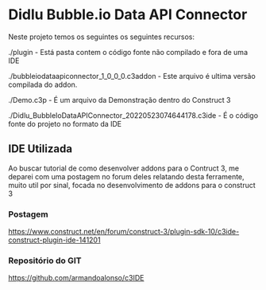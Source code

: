 # Didlu Bubble.io Data API Connector

Neste projeto temos os seguintes os seguintes recursos:

./plugin - Está pasta contem o código fonte não compilado e fora de uma IDE

./bubbleiodataapiconnector_1_0_0_0.c3addon - Este arquivo é ultima versão compilada do addon.

./Demo.c3p - É um arquivo da Demonstração dentro do Construct 3

./Didlu_BubbleIoDataAPIConnector_20220523074644178.c3ide - É o código fonte do projeto no formato da IDE


## IDE Utilizada

Ao buscar tutorial de como desenvolver addons para o Contruct 3, me deparei com uma postagem no forum deles relatando desta ferramente, muito util por sinal, focada no desenvolvimento de addons para o construct 3

### Postagem
https://www.construct.net/en/forum/construct-3/plugin-sdk-10/c3ide-construct-plugin-ide-141201

### Repositório do GIT
https://github.com/armandoalonso/c3IDE